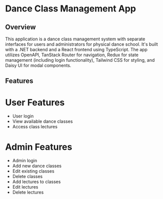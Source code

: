 # Dance Class Management App
## Overview
 This application is a dance class management system with separate interfaces for users and administrators for physical dance school. It's built with a .NET backend and a React frontend using TypeScript. 
 The app utilizes OpenAPI, TanStack Router for navigation, Redux for state management (including login functionality), Tailwind CSS for styling, and Daisy UI for modal components.
## Features
# User Features
- User login
- View available dance classes
- Access class lectures
# Admin Features
- Admin login
- Add new dance classes
- Edit existing classes
- Delete classes
- Add lectures to classes
- Edit lectures
- Delete lectures
